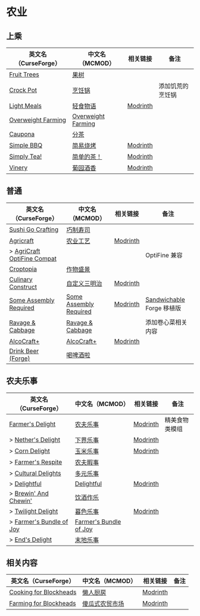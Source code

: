 # 农业

## 上乘

| 英文名（CurseForge）                                                                  | 中文名（MCMOD）                                            | 相关链接                                         | 备注             |
| ------------------------------------------------------------------------------------- | ---------------------------------------------------------- | ------------------------------------------------ | ---------------- |
| [Fruit Trees](https://www.curseforge.com/minecraft/mc-mods/fruit-trees)               | [果树](https://www.mcmod.cn/class/2416.html)               |                                                  |                  |
| [Crock Pot](https://www.curseforge.com/minecraft/mc-mods/crock-pot)                   | [烹饪锅](https://www.mcmod.cn/class/3017.html)             |                                                  | 添加饥荒的烹饪锅 |
| [Light Meals](https://www.curseforge.com/minecraft/mc-mods/light-meals)               | [轻食物语](https://www.mcmod.cn/class/7065.html)           | [Modrinth](https://modrinth.com/mod/light-meals) |                  |
| [Overweight Farming](https://www.curseforge.com/minecraft/mc-mods/overweight-farming) | [Overweight Farming](https://www.mcmod.cn/class/5866.html) |                                                  |                  |
| [Caupona](https://www.curseforge.com/minecraft/mc-mods/caupona)                       | [分茶](https://www.mcmod.cn/class/7154.html)               |                                                  |                  |
| [Simple BBQ](https://www.curseforge.com/minecraft/mc-mods/simple-bbq)                 | [简易烧烤](https://www.mcmod.cn/class/7191.html)           | [Modrinth](https://modrinth.com/mod/simple-bbq)  |                  |
| [Simply Tea!](https://www.curseforge.com/minecraft/mc-mods/simply-tea)                | [简单的茶！](https://www.mcmod.cn/class/3597.html)         | [Modrinth](https://modrinth.com/mod/simply-tea)  |                  |
| [Vinery](https://www.curseforge.com/minecraft/mc-mods/lets-do-wine)                   | [葡园酒香](https://www.mcmod.cn/class/8181.html)           | [Modrinth](https://modrinth.com/mod/vinery)      |                  |

## 普通

| 英文名（CurseForge）                                                                                  | 中文名（MCMOD）                                                | 相关链接                                                    | 备注                                                                                   |
| ----------------------------------------------------------------------------------------------------- | -------------------------------------------------------------- | ----------------------------------------------------------- | -------------------------------------------------------------------------------------- |
| [Sushi Go Crafting](https://www.curseforge.com/minecraft/mc-mods/sushigocrafting)                     | [巧制寿司](https://www.mcmod.cn/class/4014.html)               |                                                             |                                                                                        |
| [Agricraft](https://www.curseforge.com/minecraft/mc-mods/agricraft)                                   | [农业工艺](https://www.mcmod.cn/class/514.html)                | [Modrinth](https://modrinth.com/mod/agricraft)              |                                                                                        |
| > [AgriCraft OptiFine Compat](https://www.curseforge.com/minecraft/mc-mods/agricraft-optifine-compat) |                                                                |                                                             | OptiFine 兼容                                                                          |
| [Croptopia](https://www.curseforge.com/minecraft/mc-mods/croptopia)                                   | [作物盛景](https://www.mcmod.cn/class/4225.html)               |                                                             |                                                                                        |
| [Culinary Construct](https://www.curseforge.com/minecraft/mc-mods/culinary-construct)                 | [自定义三明治](https://www.mcmod.cn/class/1329.html)           | [Modrinth](https://modrinth.com/mod/culinary-construct)     |                                                                                        |
| [Some Assembly Required](https://www.curseforge.com/minecraft/mc-mods/some-assembly-required)         | [Some Assembly Required](https://www.mcmod.cn/class/5801.html) | [Modrinth](https://modrinth.com/mod/some-assembly-required) | [Sandwichable](https://www.curseforge.com/minecraft/mc-mods/sandwichable) Forge 移植版 |
| [Ravage & Cabbage](https://www.curseforge.com/minecraft/mc-mods/ravage-and-cabbage)                   | [Ravage & Cabbage](https://www.mcmod.cn/class/4118.html)       |                                                             | 添加卷心菜相关内容                                                                     |
| [AlcoCraft+](https://www.curseforge.com/minecraft/mc-mods/alcocraft-beer-and-stuff)                   | [AlcoCraft+](https://www.mcmod.cn/class/10764.html)            | [Modrinth](https://modrinth.com/mod/alcocraft)              |                                                                                        |
| [Drink Beer (Forge)](https://www.curseforge.com/minecraft/mc-mods/drink-beer-forge)                   | [喝啤酒啦](https://www.mcmod.cn/class/4585.html)               |                                                             |                                                                                        |

## 农夫乐事

| 英文名（CurseForge）                                                                           | 中文名（MCMOD）                                                | 相关链接                                             | 备注           |
| ---------------------------------------------------------------------------------------------- | -------------------------------------------------------------- | ---------------------------------------------------- | -------------- |
| [Farmer's Delight](https://www.curseforge.com/minecraft/mc-mods/farmers-delight)               | [农夫乐事](https://www.mcmod.cn/class/2820.html)               | [Modrinth](https://modrinth.com/mod/farmers-delight) | 精美食物类模组 |
| > [Nether's Delight](https://www.curseforge.com/minecraft/mc-mods/nethers-delight)             | [下界乐事](https://www.mcmod.cn/class/4563.html)               | [Modrinth](https://modrinth.com/mod/nethers-delight) |                |
| > [Corn Delight](https://www.curseforge.com/minecraft/mc-mods/corn-delight)                    | [玉米乐事](https://www.mcmod.cn/class/5646.html)               | [Modrinth](https://modrinth.com/mod/corn-delight)    |                |
| > [Farmer's Respite](https://www.curseforge.com/minecraft/mc-mods/farmers-respite)             | [农夫暇事](https://www.mcmod.cn/class/6737.html)               |                                                      |                |
| > [Cultural Delights](https://www.curseforge.com/minecraft/mc-mods/cultural-delights)          | [多元乐事](https://www.mcmod.cn/class/5609.html)               |                                                      |                |
| > [Delightful](https://www.curseforge.com/minecraft/mc-mods/delightful)                        | [Delightful](https://www.mcmod.cn/class/6817.html)             | [Modrinth](https://modrinth.com/mod/delightful)      |                |
| > [Brewin' And Chewin'](https://www.curseforge.com/minecraft/mc-mods/brewin-and-chewin)        | [饮酒作乐](https://www.mcmod.cn/class/6829.html)               |                                                      |                |
| > [Twilight Delight](https://www.curseforge.com/minecraft/mc-mods/twilight-delight)            | [暮色乐事](https://www.mcmod.cn/class/6546.html)               | [Modrinth](https://modrinth.com/mod/twilightdelight) |                |
| > [Farmer's Bundle of Joy](https://www.curseforge.com/minecraft/mc-mods/farmers-bundle-of-joy) | [Farmer's Bundle of Joy](https://www.mcmod.cn/class/8259.html) |                                                      |                |
| > [End's Delight](https://www.curseforge.com/minecraft/mc-mods/ends-delight)                   | [末地乐事](https://www.mcmod.cn/class/6298.html)               |                                                      |                |

## 相关内容

| 英文名（CurseForge）                                                                          | 中文名（MCMOD）                                        | 相关链接                                                    | 备注 |
| --------------------------------------------------------------------------------------------- | ------------------------------------------------------ | ----------------------------------------------------------- | ---- |
| [Cooking for Blockheads](https://minecraft.curseforge.com/projects/cooking-for-blockheads)    | [懒人厨房](https://www.mcmod.cn/class/468.html)        | [Modrinth](https://modrinth.com/mod/cooking-for-blockheads) |      |
| [Farming for Blockheads](https://www.curseforge.com/minecraft/mc-mods/farming-for-blockheads) | [傻瓜式农贸市场](https://www.mcmod.cn/class/2057.html) | [Modrinth](https://modrinth.com/mod/farming-for-blockheads) |      |
